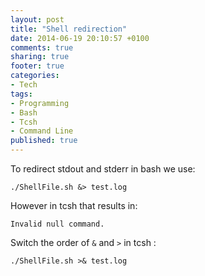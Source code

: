 ```yaml
---
layout: post
title: "Shell redirection"
date: 2014-06-19 20:10:57 +0100
comments: true
sharing: true
footer: true
categories: 
- Tech
tags:
- Programming
- Bash
- Tcsh
- Command Line
published: true
---
```

To redirect stdout and stderr in bash we use:

    ./ShellFile.sh &> test.log

However in tcsh that results in: 

    Invalid null command.

Switch the order of `&` and `>` in tcsh :

    ./ShellFile.sh >& test.log
